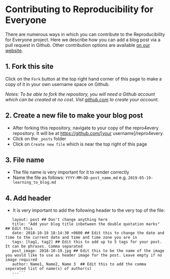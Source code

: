 # Contributing to Reproducibility for Everyone

There are numerous ways in which you can contribute to the Reproducibility for Everyone project. Here we describe how you can add a blog 
post via a pull request in Github. Other contribution options are available [on our website]({{site.url}}/pages/contribute.html).

## 1. Fork this site

Click on the `Fork` button at the top right hand corner of this page to make a copy of it in your own username space on Github.

_Notes: To be able to fork the repository, you will need a Github account which can be created at no cost. Vist [github.com](https://github.com) to create your account._

## 2. Create a new file to make your blog post

- After forking this repository, navigate to your copy of the repro4every repository. It will be at https://github.com/[your username]/repro4every.
- Click on the `_posts` folder 
- Click on `Create new file` which is near the top right of this page


## 3. File name

- The file name is very important for it to render correctly
- Name the file as follows:
  `YYYY-MM-DD-post_name.md`
  e.g. `2019-05-19-learning_to_blog.md`
  
## 4. Add header

- It is very important to add the following header to the very top of the file:

```---
   layout: post ## Don't change anything here
   title: "Add your blog title inbetween the double quotation marks" ## Edit this
   date: 2018-10-19 18:14:30 +0600 ## Edit this to change the date and time to the current date and time and time zone you are in
   tags: [tag1, tag2] ## Edit this to add up to 5 tags for your post. It can be phrases. Comma separated
   post_image: 2018-10-19.jpg ## Edit this to be the name of the image you would like to use as header image for the post. Leave empty if no image required
   author: Name1, Name2, Name 3  ## Edit this to add the comma seperated list of name(s) of author(s)
   ---```
